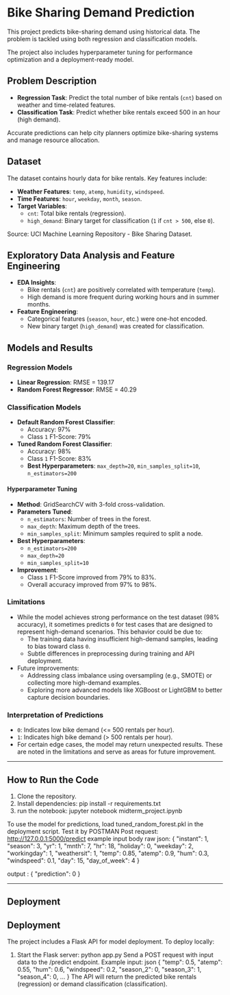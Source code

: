# Bike Sharing Demand Prediction
This project predicts bike-sharing demand using historical data. The problem is tackled using both regression and classification models.

The project also includes hyperparameter tuning for performance optimization and a deployment-ready model.
## Problem Description
- **Regression Task**: Predict the total number of bike rentals (`cnt`) based on weather and time-related features.
- **Classification Task**: Predict whether bike rentals exceed 500 in an hour (high demand).

Accurate predictions can help city planners optimize bike-sharing systems and manage resource allocation.
## Dataset
The dataset contains hourly data for bike rentals. Key features include:
- **Weather Features**: `temp`, `atemp`, `humidity`, `windspeed`.
- **Time Features**: `hour`, `weekday`, `month`, `season`.
- **Target Variables**:
  - `cnt`: Total bike rentals (regression).
  - `high_demand`: Binary target for classification (`1` if `cnt > 500`, else `0`).

Source: UCI Machine Learning Repository - Bike Sharing Dataset.

## Exploratory Data Analysis and Feature Engineering
- **EDA Insights**:
  - Bike rentals (`cnt`) are positively correlated with temperature (`temp`).
  - High demand is more frequent during working hours and in summer months.
- **Feature Engineering**:
  - Categorical features (`season`, `hour`, etc.) were one-hot encoded.
  - New binary target (`high_demand`) was created for classification.

## Models and Results
### Regression Models
- **Linear Regression**: RMSE = 139.17
- **Random Forest Regressor**: RMSE = 40.29

### Classification Models
- **Default Random Forest Classifier**:
  - Accuracy: 97%
  - Class `1` F1-Score: 79%
- **Tuned Random Forest Classifier**:
  - Accuracy: 98%
  - Class `1` F1-Score: 83%
  - **Best Hyperparameters**: `max_depth=20`, `min_samples_split=10`, `n_estimators=200`


#### Hyperparameter Tuning
- **Method**: GridSearchCV with 3-fold cross-validation.
- **Parameters Tuned**:
  - `n_estimators`: Number of trees in the forest.
  - `max_depth`: Maximum depth of the trees.
  - `min_samples_split`: Minimum samples required to split a node.
- **Best Hyperparameters**:
  - `n_estimators=200`
  - `max_depth=20`
  - `min_samples_split=10`
- **Improvement**:
  - Class `1` F1-Score improved from 79% to 83%.
  - Overall accuracy improved from 97% to 98%.



### Limitations
- While the model achieves strong performance on the test dataset (98% accuracy), it sometimes predicts `0` for test cases that are designed to represent high-demand scenarios. This behavior could be due to:
  - The training data having insufficient high-demand samples, leading to bias toward class `0`.
  - Subtle differences in preprocessing during training and API deployment.
- Future improvements:
  - Addressing class imbalance using oversampling (e.g., SMOTE) or collecting more high-demand examples.
  - Exploring more advanced models like XGBoost or LightGBM to better capture decision boundaries.

### Interpretation of Predictions
- `0`: Indicates low bike demand (<= 500 rentals per hour).
- `1`: Indicates high bike demand (> 500 rentals per hour).
- For certain edge cases, the model may return unexpected results. These are noted in the limitations and serve as areas for future improvement.

-------

## How to Run the Code
1. Clone the repository.
2. Install dependencies:
   pip install -r requirements.txt
3. run the notebook:
jupyter notebook midterm_project.ipynb

To use the model for predictions, load tuned_random_forest.pkl in the deployment script.
Test it by POSTMAN Post request:
http://127.0.0.1:5000/predict
example input body raw json:
{
    "instant": 1,
    "season": 3,
    "yr": 1,
    "mnth": 7,
    "hr": 18,
    "holiday": 0,
    "weekday": 2,
    "workingday": 1,
    "weathersit": 1,
    "temp": 0.85,
    "atemp": 0.9,
    "hum": 0.3,
    "windspeed": 0.1,
    "day": 15,
    "day_of_week": 4
}

output : 
{
  "prediction": 0
}

---

## **Deployment**
## Deployment
The project includes a Flask API for model deployment. To deploy locally:
1. Start the Flask server:
   python app.py
Send a POST request with input data to the /predict endpoint.
Example input:
json
{
    "temp": 0.5,
    "atemp": 0.55,
    "hum": 0.6,
    "windspeed": 0.2,
    "season_2": 0,
    "season_3": 1,
    "season_4": 0,
    ...
}
The API will return the predicted bike rentals (regression) or demand classification (classification).

